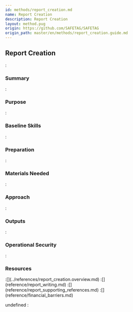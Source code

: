 ```yaml
---
id: methods/report_creation.md
name: Report Creation
description: Report Creation
layout: method.pug
origin: https://github.com/SAFETAG/SAFETAG
origin_path: master/en/methods/report_creation.guide.md
---
```


## Report Creation

:[](../reporting/report_creation/quote.md)
### Summary

:[](../reporting/report_creation/summary.md)
### Purpose

:[](../reporting/report_creation/purpose.md)
### Baseline Skills

:[](../reporting/report_creation/baseline_skills.md)
### Preparation

:[](../reporting/report_creation/preparation.md)
### Materials Needed

:[](../reporting/report_creation/materials_needed.md)
### Approach

:[](../reporting/report_creation/approach.md)
### Outputs

:[](../reporting/report_creation/output.md)
### Operational Security

:[](../reporting/report_creation/operational_security.md)
### Resources
<div class="greybox">
:[](../references/report_creation.overview.md)
:[](reference/report_writing.md)
:[](reference/report_supporting_references.md)
:[](reference/financial_barriers.md)
</div>

<!-- ### Activities -->

undefined
:[](../references/footnotes.md)

